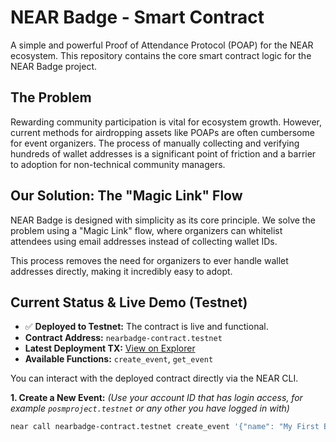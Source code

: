 # NEAR Badge - Smart Contract

A simple and powerful Proof of Attendance Protocol (POAP) for the NEAR ecosystem. This repository contains the core smart contract logic for the NEAR Badge project.

## The Problem
Rewarding community participation is vital for ecosystem growth. However, current methods for airdropping assets like POAPs are often cumbersome for event organizers. The process of manually collecting and verifying hundreds of wallet addresses is a significant point of friction and a barrier to adoption for non-technical community managers.

## Our Solution: The "Magic Link" Flow
NEAR Badge is designed with simplicity as its core principle. We solve the problem using a "Magic Link" flow, where organizers can whitelist attendees using email addresses instead of collecting wallet IDs.

This process removes the need for organizers to ever handle wallet addresses directly, making it incredibly easy to adopt.

## Current Status & Live Demo (Testnet)
- ✅ **Deployed to Testnet:** The contract is live and functional.
- **Contract Address:** `nearbadge-contract.testnet`
- **Latest Deployment TX:** [View on Explorer](https://explorer.testnet.near.org/transactions/6nu5QYTZtkooGVKqC7j32GLQmKfgfT2WnAWxrFiP9gKZ)
- **Available Functions:** `create_event`, `get_event`

You can interact with the deployed contract directly via the NEAR CLI.

**1. Create a New Event:**
*(Use your account ID that has login access, for example `posmproject.testnet` or any other you have logged in with)*
```bash
near call nearbadge-contract.testnet create_event '{"name": "My First Build Buddies", "description": "A test event on the new contract!"}' --accountId YOUR_ACCOUNT.testnet